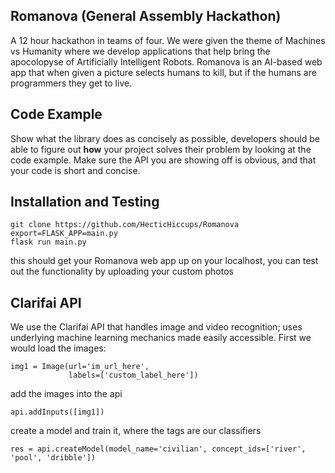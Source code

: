 ## Romanova (General Assembly Hackathon)
A 12 hour hackathon in teams of four. We were given the theme of Machines vs Humanity where we develop applications that help bring the apocolopyse of Artificially Intelligent Robots.
Romanova is an AI-based web app that when given a picture selects humans to kill, but if the humans are programmers they get to live.

## Code Example

Show what the library does as concisely as possible, developers should be able to figure out **how** your project solves their problem by looking at the code example. Make sure the API you are showing off is obvious, and that your code is short and concise.

## Installation and Testing


```<shell>
git clone https://github.com/HecticHiccups/Romanova
export=FLASK_APP=main.py
flask run main.py
```
this should get your Romanova web app up on your localhost, you can test out the functionality by uploading your custom photos

## Clarifai API
We use the Clarifai API that handles image and video recognition; uses underlying machine learning mechanics made easily accessible. First we would load the images:
```<python>
img1 = Image(url='im_url_here',
             labels=['custom_label_here'])
```

add the images into the api

```<python>
api.addInputs([img1])
```

create a model and train it, where the tags are our classifiers

```<python>
res = api.createModel(model_name='civilian', concept_ids=['river', 'pool', 'dribble'])
```
